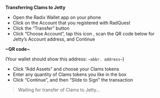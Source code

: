 **Transferring Clams to Jetty**

- Open the Radix Wallet app on your phone
- Click on the Account that you registered with RadQuest
- Click the “Transfer” button
- Click “Choose Account”, tap this icon <QR icon>, scan the QR code below for Jetty’s Account address, and Continue

**~QR code~**

(Your wallet should show this address: `~abbr. address~`)

- Click “Add Assets” and choose your Clams tokens
- Enter any quantity of Clams tokens you like in the box
- Click “Continue”, and then “Slide to Sign” the transaction

> Waiting for transfer of Clams to Jetty…
